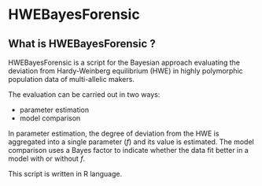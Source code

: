 # HWEBayesForensic

## What is HWEBayesForensic ?

HWEBayesForensic is a script for the Bayesian approach evaluating the deviation from Hardy-Weinberg equilibrium (HWE) in highly polymorphic population data of multi-allelic makers.

The evaluation can be carried out in two ways: 
- parameter estimation 
- model comparison

In parameter estimation, the degree of deviation from the HWE is aggregated into a single parameter (*f*) and its value is estimated.
The model comparison uses a Bayes factor to indicate whether the data fit better in a model with or without *f*. 

This script is written in R language. 
